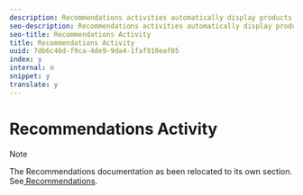 ```yaml
---
description: Recommendations activities automatically display products or content that might interest your customers based on previous user activity or other algorithms. Recommendations help direct customers to relevant items they might otherwise not know about.
seo-description: Recommendations activities automatically display products or content that might interest your customers based on previous user activity or other algorithms. Recommendations help direct customers to relevant items they might otherwise not know about.
seo-title: Recommendations Activity
title: Recommendations Activity
uuid: 7db6c46d-f9ca-4de9-9da4-1faf910eaf05
index: y
internal: n
snippet: y
translate: y
---
```


# Recommendations Activity


>[!NOTE]
>
>The Recommendations documentation as been relocated to its own section. See[ Recommendations](../c_recommendations/c_recommendations.md#concept_7556C8A4543942F2A77B13A29339C0C0). 


